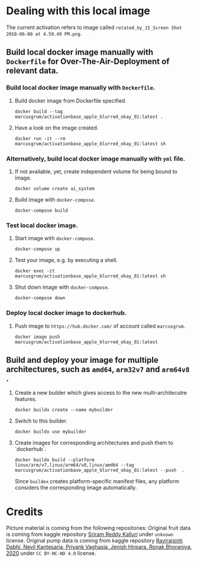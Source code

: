 
# Dealing with this local image

The current activation refers to image called `rotated_by_15_Screen Shot 2018-06-08 at 4.59.49 PM.png`.

## Build local docker image manually with `Dockerfile` for Over-The-Air-Deployment of relevant data.

### Build local docker image manually with `Dockerfile`.

1. Build docker image from Dockerfile specified.

    ```
    docker build --tag marcusgrum/activationbase_apple_blurred_okay_01:latest .
    ```

1. Have a look on the image created.    
    
    ```
    docker run -it --rm marcusgrum/activationbase_apple_blurred_okay_01:latest sh
    ```

### Alternatively, build local docker image manually with `yml` file.

1. If not available, yet, create independent volume for being bound to image.

    ```
    docker volume create ai_system
    ```
    
1. Build image with `docker-compose`.
    
    ```
    docker-compose build
    ```

### Test local docker image.

1. Start image with `docker-compose`.
    
    ```
    docker-compose up
    ```

1. Test your image, e.g. by executing a shell.

    ```
    docker exec -it marcusgrum/activationbase_apple_blurred_okay_01:latest sh
    ```
    
1. Shut down image with `docker-compose`.
    
    ```
    docker-compose down
    ```

### Deploy local docker image to dockerhub.
 
1. Push image to `https://hub.docker.com/` of account called `marcusgrum`.
    
    ```
    docker image push marcusgrum/activationbase_apple_blurred_okay_01:latest
    ```
    
## Build and deploy your image for multiple architectures, such as `amd64`, `arm32v7` and `arm64v8 `.

1. Create a new builder which gives access to the new multi-architecutre features.

    ```
    docker buildx create --name mybuilder
    ```

1. Switch to this builder.

    ```
    docker buildx use mybuilder
    ```

1. Create images for corresponding architectures and push them to ´dockerhub´.

    ```
    docker buildx build --platform linux/arm/v7,linux/arm64/v8,linux/amd64 --tag marcusgrum/activationbase_apple_blurred_okay_01:latest --push  .
    
    ```
    
    Since `buildex` creates platform-specific manifest files, any platform considers the corresponding image automatically.

# Credits

Picture material is coming from the following repositories:
Original fruit data is coming from kaggle repository [Sriram Reddy Kalluri](https://www.kaggle.com/sriramr/fruits-fresh-and-rotten-for-classification) under `unknown` license.
Original pump data is coming from kaggle repository [Ravirajsinh Dabhi, Nevil Kantesaria, Priyank Vaghasia, Jenish Hirpara, Ronak Bhoraniya, 2020](https://www.kaggle.com/ravirajsinh45/real-life-industrial-dataset-of-casting-product) under `CC BY-NC-ND 4.0` license.